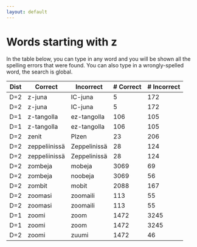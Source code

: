 ```yaml
---
layout: default
---
```


# Words starting with z

In the table below, you can type in any word and you will be shown all the spelling errors that were found. You can also type in a wrongly-spelled word, the search is global.

<table id="spelltable" class="display">
<thead>
<tr>
<th>Dist</th>
<th>Correct</th>
<th>Incorrect</th>
<th># Correct</th>
<th># Incorrect</th>
</tr>
</thead>
<tbody>

<tr><td>D=2</td><td>z-juna</td><td>IC-juna</td><td>5</td><td>172</td></tr>

<tr><td>D=2</td><td>z-juna</td><td>IC-juna</td><td>5</td><td>172</td></tr>

<tr><td>D=1</td><td>z-tangolla</td><td>ez-tangolla</td><td>106</td><td>105</td></tr>

<tr><td>D=1</td><td>z-tangolla</td><td>ez-tangolla</td><td>106</td><td>105</td></tr>

<tr><td>D=2</td><td>zenit</td><td>Plzen</td><td>23</td><td>206</td></tr>

<tr><td>D=2</td><td>zeppeliinissä</td><td>Zeppelinissä</td><td>28</td><td>124</td></tr>

<tr><td>D=2</td><td>zeppeliinissä</td><td>Zeppelinissä</td><td>28</td><td>124</td></tr>

<tr><td>D=2</td><td>zombeja</td><td>mobeja</td><td>3069</td><td>69</td></tr>

<tr><td>D=2</td><td>zombeja</td><td>noobeja</td><td>3069</td><td>56</td></tr>

<tr><td>D=2</td><td>zombit</td><td>mobit</td><td>2088</td><td>167</td></tr>

<tr><td>D=2</td><td>zoomasi</td><td>zoomaili</td><td>113</td><td>55</td></tr>

<tr><td>D=2</td><td>zoomasi</td><td>zoomaili</td><td>113</td><td>55</td></tr>

<tr><td>D=1</td><td>zoomi</td><td>zoom</td><td>1472</td><td>3245</td></tr>

<tr><td>D=1</td><td>zoomi</td><td>zoom</td><td>1472</td><td>3245</td></tr>

<tr><td>D=2</td><td>zoomi</td><td>zuumi</td><td>1472</td><td>46</td></tr>

</tbody>
</table>

<script type="text/javascript">
$(document).ready( function () {
    $('#spelltable').DataTable({ "autoFill": true,  "pageLength": 200, "lengthMenu": [ 50, 200, 500 ] });
} );
</script>
